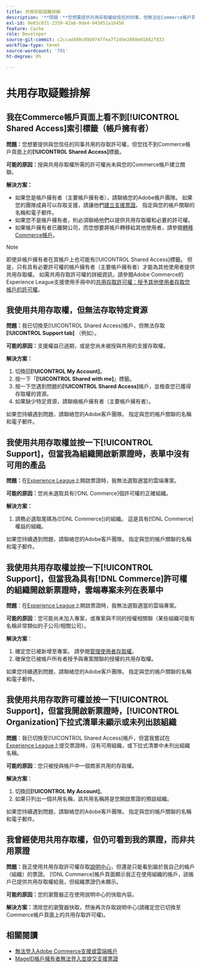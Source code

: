 ```yaml
---
title: 共用存取疑難排解
description: '**問題：**您想要提供共用存取權給信任的同事，但無法在Commerce帳戶頁面上找到**共用存取權**索引標籤。'
exl-id: 9e03c031-2359-42a6-9de4-943451a16456
feature: Cache
role: Developer
source-git-commit: c2ccad480c89b974ffea7f2d4e2860e01882f833
workflow-type: tm+mt
source-wordcount: '791'
ht-degree: 0%

---
```


# 共用存取疑難排解

## 我在Commerce帳戶頁面上看不到[!UICONTROL Shared Access]索引標籤（帳戶擁有者）

**問題：**&#x200B;您想要提供與您信任的同事共用的存取許可權，但您找不到Commerce帳戶頁面上的&#x200B;**[!UICONTROL Shared Access]**&#x200B;標籤。

**可能的原因：**&#x200B;授與共用存取權所需的許可權尚未與您的Commerce帳戶建立關聯。

**解決方案：**

* 如果您是帳戶擁有者（主要帳戶擁有者），請聯絡您的Adobe帳戶團隊。 如果您的團隊成員可以存取支援，請讓他們[建立支援票證](https://experienceleague.adobe.com/zh-hant/docs/commerce-knowledge-base/kb/help-center-guide/magento-help-center-user-guide#merchant-not-displayed)。 指定與您的帳戶關聯的名稱和電子郵件。
* 如果您不是帳戶擁有者，則必須聯絡他們以提供共用存取權和必要的許可權。
* 如果帳戶擁有者已離開公司，而您想要將帳戶轉移給其他使用者，請參閱[轉移Commerce帳戶](https://experienceleague.adobe.com/zh-hant/docs/commerce-admin/start/commerce-account/commerce-account-transfer)。

>[!NOTE]
>
>即使非帳戶擁有者在其帳戶上也可能有[!UICONTROL Shared Access]標籤。 但是，只有具有必要許可權的帳戶擁有者（主要帳戶擁有者）才能為其他使用者提供共用存取權。 如需共用存取許可權的詳細資訊，請參閱Adobe Commerce的Experience League支援使用手冊中的[共用存取許可權：授予其他使用者存取您帳戶的許可權](https://experienceleague.adobe.com/zh-hant/docs/commerce-knowledge-base/kb/help-center-guide/magento-help-center-user-guide#shared-access)。

## 我使用共用存取權，但無法存取特定資源

**問題：**&#x200B;我已切換至[!UICONTROL Shared Access]帳戶，但無法存取&#x200B;**[!UICONTROL Support tab]** （例如）。

**可能的原因：**&#x200B;支援權益已過期，或是您尚未被授與共用的支援存取權。

**解決方案：**

1. 切換回&#x200B;**[!UICONTROL My Account]**。
1. 按一下「**[!UICONTROL Shared with me]**」標籤。
1. 按一下您遇到問題的&#x200B;**[!UICONTROL Shared Access]**&#x200B;帳戶，並檢查您已獲得存取權的資源。
1. 如果缺少特定資源，請聯絡帳戶擁有者（主要帳戶擁有者）。

如果您持續遇到問題，請聯絡您的Adobe客戶團隊。 指定與您的帳戶關聯的名稱和電子郵件。

## 我使用共用存取權並按一下[!UICONTROL Support]，但當我為組織開啟新票證時，表單中沒有可用的產品

**問題：**&#x200B;在[Experience League](https://experienceleague.adobe.com/home?lang=zh-Hant#support)上開啟票證時，我無法選取適當的雲端專案。

**可能的原因：**&#x200B;您尚未選取具有[!DNL Commerce]個許可權的正確組織。

**解決方案：**

1. 請務必選取尾碼為([!DNL Commerce])的組織。 這是具有[!DNL Commerce]權益的組織。

如果您持續遇到問題，請聯絡您的Adobe客戶團隊。 指定與您的帳戶關聯的名稱和電子郵件。

## 我使用共用存取權並按一下[!UICONTROL Support]，但當我為具有[!DNL Commerce]許可權的組織開啟新票證時，雲端專案未列在表單中

**問題**：在[Experience League](https://experienceleague.adobe.com/home?lang=zh-Hant#support)上開啟票證時，我無法選取適當的雲端專案。

**可能的原因**：您可能尚未加入專案，或專案與不同的授權相關聯（某些組織可能有名稱非常類似的子公司/相關公司）。

**解決方案**：

1. 確定您已被新增至專案。 請參閱[管理使用者存取權](https://experienceleague.adobe.com/zh-hant/docs/commerce-cloud-service/user-guide/project/user-access)。
1. 確保您已被帳戶所有者授予與專案關聯的授權的共用存取權。

如果您持續遇到問題，請聯絡您的Adobe客戶團隊。 指定與您的帳戶關聯的名稱和電子郵件。

## 我使用共用存取許可權並按一下[!UICONTROL Support]，但當我開啟新票證時，[!UICONTROL Organization]下拉式清單未顯示或未列出該組織

**問題**：我已切換至[!UICONTROL Shared Access]帳戶，但當我嘗試在[Experience League](https://experienceleague.adobe.com/home?lang=zh-Hant#support)上提交票證時，沒有可用組織，或下拉式清單中未列出組織名稱。

**可能的原因**：您只被授與帳戶中一個商家共用的存取權。

**解決方案**：

1. 切換回&#x200B;**[!UICONTROL My Account]**。
1. 如果只列出一個共用名稱，該共用名稱將是您開啟票證的預設組織。

如果您持續遇到問題，請聯絡您的Adobe客戶團隊。 指定與您的帳戶關聯的名稱和電子郵件。

## 我曾經使用共用存取權，但仍可看到我的票證，而非共用票證

**問題：**&#x200B;我正使用共用存取許可權存取[說明中心](https://support.magento.com/hc/us-en/requests)，但還是只能看到屬於我自己的帳戶（組織）的票證。 [!DNL Commerce]帳戶頁面顯示我正在使用組織的帳戶，該帳戶已提供共用存取權給我，但組織票證仍未顯示。

**可能的原因：**&#x200B;您的瀏覽器正在使用說明中心的快取內容。

**解決方案：**&#x200B;清除您的瀏覽器快取，然後再次存取說明中心(請確定您已切換至Commerce帳戶頁面上的共用存取許可權)。

## 相關閱讀

* [無法登入Adobe Commerce支援或雲端帳戶](https://experienceleague.adobe.com/zh-hant/docs/commerce-knowledge-base/kb/troubleshooting/miscellaneous/unable-to-log-in-to-support-or-cloud-project)
* [MageID帳戶擁有者無法登入並提交支援票證](https://experienceleague.adobe.com/zh-hant/docs/experience-cloud-kcs/kbarticles/ka-25231)
